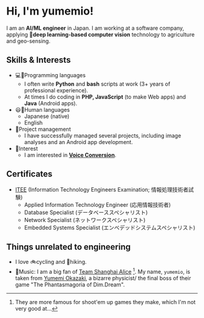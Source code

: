 # Hi, I'm yumemio!

I am an **AI/ML engineer** in Japan. I am working at a software company, applying 👀**deep learning-based computer vision** technology to agriculture and geo-sensing.

## Skills & Interests
* 💻💬Programming languages
  * I often write **Python** and **bash** scripts at work (3+ years of professional experience).                                                                         
  * At times I do coding in **PHP, JavaScript** (to make Web apps) and **Java** (Android apps).
* 😃💬Human languages 
  * Japanese (native)
  * English
* 📔Project management
  * I have successfully managed several projects, including image analyses and an Android app development.
* 🎯Interest
  * I am interested in **[Voice Conversion](https://paperswithcode.com/task/voice-conversion)**.

## Certificates
* [ITEE](https://www.jitec.ipa.go.jp/index-e.html) (Information Technology Engineers Examination; 情報処理技術者試験)
  * Applied Information Technology Engineer (応用情報技術者)
  * Database Specialist (データベーススペシャリスト)
  * Network Specialist (ネットワークスペシャリスト)
  * Embedded Systems Specialist (エンベデッドシステムスペシャリスト)

## Things unrelated to engineering
* I love 🚲cycling and 👒hiking.
* 🎵Music: I am a big fan of [Team Shanghai Alice](https://en.touhouwiki.net/wiki/Team_Shanghai_Alice) [^1]. My name, `yumemio`, is taken from [Yumemi Okazaki](https://en.touhouwiki.net/wiki/Yumemi_Okazaki), a bizarre physicist/ the final boss of their game "The Phantasmagoria of Dim.Dream".

[^1]: They are more famous for shoot'em up games they make, which I'm not very good at...
